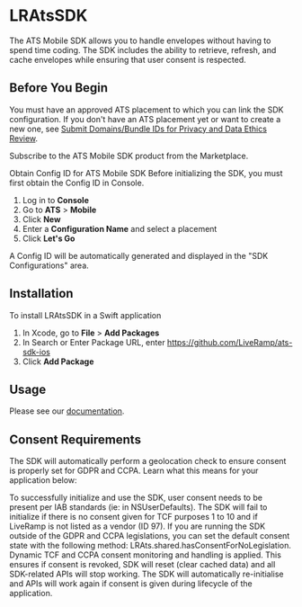 # LRAtsSDK

The ATS Mobile SDK allows you to handle envelopes without having to spend time coding. The SDK includes the ability to retrieve, refresh, and cache envelopes while ensuring that user consent is respected.

## Before You Begin
You must have an approved ATS placement to which you can link the SDK configuration. If you don't have an ATS placement yet or want to create a new one, see [Submit Domains/Bundle IDs for Privacy and Data Ethics Review](https://docs.liveramp.com/privacy-manager/en/submit-ats-placement-for-privacy-and-data-ethics-review-html.html).

Subscribe to the ATS Mobile SDK product from the Marketplace.

Obtain Config ID for ATS Mobile SDK
Before initializing the SDK, you must first obtain the Config ID in Console.

1. Log in to **Console**
2. Go to **ATS** > **Mobile**
3. Click **New**
4. Enter a **Configuration Name** and select a placement
5. Click **Let's Go**

A Config ID will be automatically generated and displayed in the "SDK Configurations" area.

## Installation

To install LRAtsSDK in a Swift application
1. In Xcode, go to **File** > **Add Packages**
2. In Search or Enter Package URL, enter https://github.com/LiveRamp/ats-sdk-ios
3. Click **Add Package**

## Usage

Please see our [documentation](https://docs.liveramp.com/identity/en/version-1-0--ios-ats-mobile-sdk-.html).

## Consent Requirements
The SDK will automatically perform a geolocation check to ensure consent is properly set for GDPR and CCPA. Learn what this means for your application below:

To successfully initialize and use the SDK, user consent needs to be present per IAB standards (ie: in NSUserDefaults).
The SDK will fail to initialize if there is no consent given for TCF purposes 1 to 10 and if LiveRamp is not listed as a vendor (ID 97).
If you are running the SDK outside of the GDPR and CCPA legislations, you can set the default consent state with the following method: LRAts.shared.hasConsentForNoLegislation.
Dynamic TCF and CCPA consent monitoring and handling is applied. This ensures if consent is revoked, SDK will reset (clear cached data) and all SDK-related APIs will stop working. The SDK will automatically re-initialise and APIs will work again if consent is given during lifecycle of the application.
